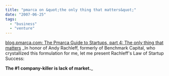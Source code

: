 ```yaml
---
title: "pmarca on &quot;the only thing that matters&quot;"
date: "2007-06-25"
tags: 
  - "business"
  - "venture"
---
```


[blog.pmarca.com: The Pmarca Guide to Startups, part 4: The only thing that matters](http://blog.pmarca.com/2007/06/the-pmarca-gu-2.html "blog.pmarca.com: The Pmarca Guide to Startups, part 4: The only thing that matters") _In honor of Andy Rachleff, formerly of Benchmark Capital, who crystallized this formulation for me, let me present Rachleff's Law of Startup Success:

**The #1 company-killer is lack of market.**_
